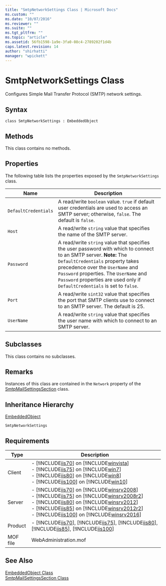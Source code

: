 ```yaml
---
title: "SmtpNetworkSettings Class | Microsoft Docs"
ms.custom: ""
ms.date: "10/07/2016"
ms.reviewer: ""
ms.suite: ""
ms.tgt_pltfrm: ""
ms.topic: "article"
ms.assetid: 56fb1598-1a9e-3fa0-08c4-2789202f1d4b
caps.latest.revision: 14
author: "shirhatti"
manager: "wpickett"
---
```

# SmtpNetworkSettings Class
Configures Simple Mail Transfer Protocol (SMTP) network settings.  
  
## Syntax  
  
```vbs  
class SmtpNetworkSettings : EmbeddedObject  
```  
  
## Methods  
 This class contains no methods.  
  
## Properties  
 The following table lists the properties exposed by the `SmtpNetworkSettings` class.  
  
|Name|Description|  
|----------|-----------------|  
|`DefaultCredentials`|A read/write `boolean` value. `true` if default user credentials are used to access an SMTP server; otherwise, `false`. The default is `false`.|  
|`Host`|A read/write `string` value that specifies the name of the SMTP server.|  
|`Password`|A read/write `string` value that specifies the user password with which to connect to an SMTP server. **Note:**  The `DefaultCredentials` property takes precedence over the `UserName` and `Password` properties. The `UserName` and `Password` properties are used only if `DefaultCredentials` is set to `false`.|  
|`Port`|A read/write `sint32` value that specifies the port that SMTP clients use to connect to an SMTP server. The default is 25.|  
|`UserName`|A read/write `string` value that specifies the user name with which to connect to an SMTP server.|  
  
## Subclasses  
 This class contains no subclasses.  
  
## Remarks  
 Instances of this class are contained in the `Network` property of the [SmtpMailSettingsSection](../../reference/admin/smtpmailsettingssection-class.md) class.  
  
## Inheritance Hierarchy  
 [EmbeddedObject](../../reference/admin/embeddedobject-class1.md)  
  
 `SmtpNetworkSettings`  
  
## Requirements  
  
|Type|Description|  
|----------|-----------------|  
|Client|-   [!INCLUDE[iis70](../../reference/admin/includes/iis70-md.md)] on [!INCLUDE[winvista](../../reference/admin/includes/winvista-md.md)]<br />-   [!INCLUDE[iis75](../../reference/admin/includes/iis75-md.md)] on [!INCLUDE[win7](../../reference/admin/includes/win7-md.md)]<br />-   [!INCLUDE[iis80](../../reference/admin/includes/iis80-md.md)] on [!INCLUDE[win8](../../reference/admin/includes/win8-md.md)]<br />-   [!INCLUDE[iis100](../../reference/admin/includes/iis100-md.md)] on [!INCLUDE[win10](../../reference/admin/includes/win10-md.md)]|  
|Server|-   [!INCLUDE[iis70](../../reference/admin/includes/iis70-md.md)] on [!INCLUDE[winsrv2008](../../reference/admin/includes/winsrv2008-md.md)]<br />-   [!INCLUDE[iis75](../../reference/admin/includes/iis75-md.md)] on [!INCLUDE[winsrv2008r2](../../reference/admin/includes/winsrv2008r2-md.md)]<br />-   [!INCLUDE[iis80](../../reference/admin/includes/iis80-md.md)] on [!INCLUDE[winsrv2012](../../reference/admin/includes/winsrv2012-md.md)]<br />-   [!INCLUDE[iis85](../../reference/admin/includes/iis85-md.md)] on [!INCLUDE[winsrv2012r2](../../reference/admin/includes/winsrv2012r2-md.md)]<br />-   [!INCLUDE[iis100](../../reference/admin/includes/iis100-md.md)] on [!INCLUDE[winsrv2016](../../reference/admin/includes/winsrv2016-md.md)]|  
|Product|-   [!INCLUDE[iis70](../../reference/admin/includes/iis70-md.md)], [!INCLUDE[iis75](../../reference/admin/includes/iis75-md.md)], [!INCLUDE[iis80](../../reference/admin/includes/iis80-md.md)], [!INCLUDE[iis85](../../reference/admin/includes/iis85-md.md)], [!INCLUDE[iis100](../../reference/admin/includes/iis100-md.md)]|  
|MOF file|WebAdministration.mof|  
  
## See Also  
 [EmbeddedObject Class](../../reference/admin/embeddedobject-class1.md)   
 [SmtpMailSettingsSection Class](../../reference/admin/smtpmailsettingssection-class.md)